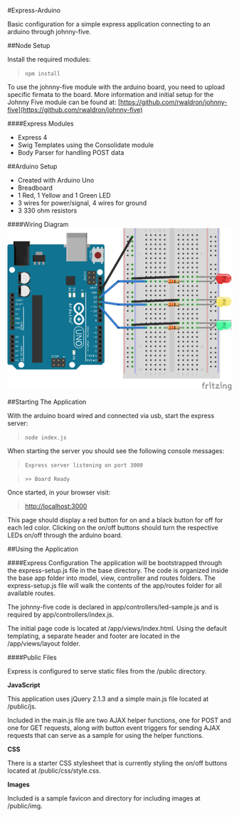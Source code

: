 #Express-Arduino

Basic configuration for a simple express application connecting to an arduino through johnny-five. 

##Node Setup

Install the required modules:

> `npm install`

To use the johnny-five module with the arduino board, you need to upload specific firmata to the board. More information and initial setup for the Johnny Five module can be found at:
[https://github.com/rwaldron/johnny-five](https://github.com/rwaldron/johnny-five)

####Express Modules

* Express 4
* Swig Templates using the Consolidate module
* Body Parser for handling POST data

##Arduino Setup

* Created with Arduino Uno
* Breadboard
* 1 Red, 1 Yellow and 1 Green LED
* 3 wires for power/signal, 4 wires for ground
* 3 330 ohm resistors

####Wiring Diagram
![Simple LED Diagram](./arduino/simple-led-setup.png)

##Starting The Application

With the arduino board wired and connected via usb, start the express server:

> `node index.js`

When starting the server you should see the following console messages:

> `Express server listening on port 3000`

> `>> Board Ready`

Once started, in your browser visit:

> [http://localhost:3000](http://localhost:3000)

This page should display a red button for on and a black button for off for each led color. Clicking on the on/off buttons should turn the respective LEDs on/off through the arduino board. 

##Using the Application

####Express Configuration
The application will be bootstrapped through the express-setup.js file in the base directory. The code is organized inside the base app folder into model, view, controller and routes folders. The express-setup.js file will walk the contents of the app/routes folder for all available routes.

The johnny-five code is declared in app/controllers/led-sample.js and is required by  app/controllers/index.js.

The initial page code is located at /app/views/index.html. Using the default templating, a separate header and footer are located in the /app/views/layout folder. 

####Public Files

Express is configured to serve static files from the /public directory.

**JavaScript**

This application uses jQuery 2.1.3 and a simple main.js file located at /public/js.

Included in the main.js file are two AJAX helper functions, one for POST and one for GET requests, along with button event triggers for sending AJAX requests that can serve as a sample for using the helper functions. 

**CSS**

There is a starter CSS stylesheet that is currently styling the on/off buttons located at /public/css/style.css.

**Images**

Included is a sample favicon and directory for including images at /public/img.
